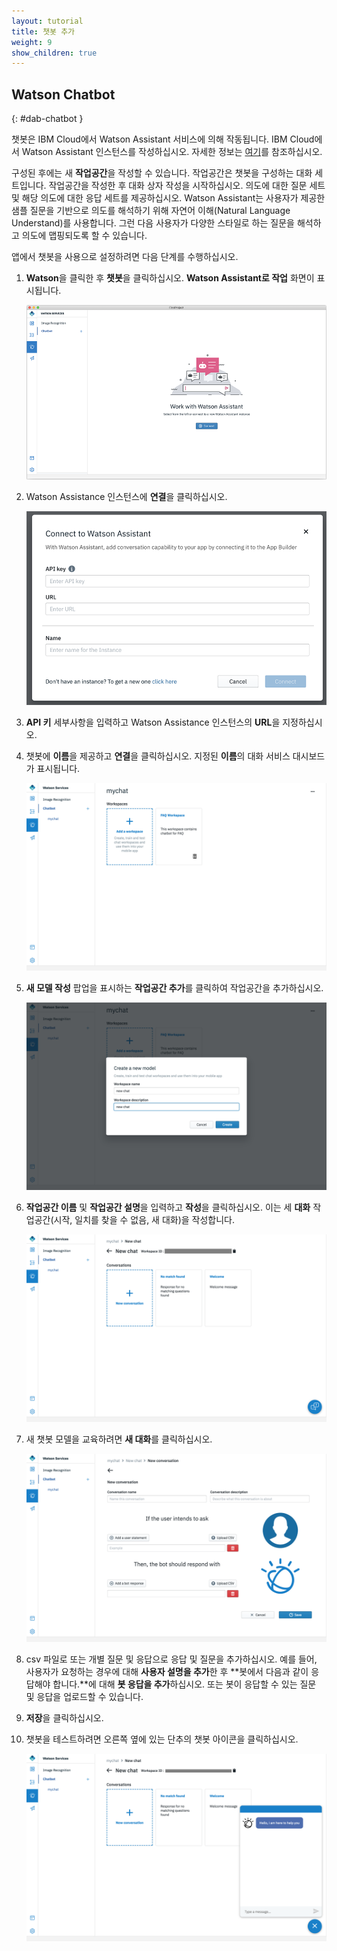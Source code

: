 ```yaml
---
layout: tutorial
title: 챗봇 추가
weight: 9
show_children: true
---
```

<!-- NLS_CHARSET=UTF-8 -->
## Watson Chatbot
{: #dab-chatbot }

챗봇은 IBM Cloud에서 Watson Assistant 서비스에 의해 작동됩니다. IBM Cloud에서 Watson Assistant 인스턴스를 작성하십시오. 자세한 정보는 [여기](https://cloud.ibm.com/catalog/services/watson-assistant-formerly-conversation)를 참조하십시오.

구성된 후에는 새 **작업공간**을 작성할 수 있습니다. 작업공간은 챗봇을 구성하는 대화 세트입니다. 작업공간을 작성한 후 대화 상자 작성을 시작하십시오. 의도에 대한 질문 세트 및 해당 의도에 대한 응답 세트를 제공하십시오. Watson Assistant는 사용자가 제공한 샘플 질문을 기반으로 의도를 해석하기 위해 자연어 이해(Natural Language Understand)를 사용합니다. 그런 다음 사용자가 다양한 스타일로 하는 질문을 해석하고 의도에 맵핑되도록 할 수 있습니다.

앱에서 챗봇을 사용으로 설정하려면 다음 단계를 수행하십시오.

1. **Watson**을 클릭한 후 **챗봇**을 클릭하십시오. **Watson Assistant로 작업** 화면이 표시됩니다.

    ![Watson 챗봇](dab-watson-chat.png)

2. Watson Assistance 인스턴스에 **연결**을 클릭하십시오.

    ![Watson 챗봇 인스턴스](dab-watson-chat-instance.png)

3. **API 키** 세부사항을 입력하고 Watson Assistance 인스턴스의 **URL**을 지정하십시오. 
4. 챗봇에 **이름**을 제공하고 **연결**을 클릭하십시오. 지정된 **이름**의 대화 서비스 대시보드가 표시됩니다.

    ![Watson 챗봇 작업공간](dab-watson-chat-workspace.png)

5. **새 모델 작성** 팝업을 표시하는 **작업공간 추가**를 클릭하여 작업공간을 추가하십시오.

    ![Watson 챗봇 작업공간 새 모델](dab-watson-chat-new-model.png)

6. **작업공간 이름** 및 **작업공간 설명**을 입력하고 **작성**을 클릭하십시오. 이는 세 **대화** 작업공간(시작, 일치를 찾을 수 없음, 새 대화)을 작성합니다.

    ![Watson 챗봇 기본 대화](dab-watson-chat-conversations.png)

7. 새 챗봇 모델을 교육하려면 **새 대화**를 클릭하십시오. 

    ![Watson 챗봇 Q&A](dab-watson-chat-questions.png)

8. csv 파일로 또는 개별 질문 및 응답으로 응답 및 질문을 추가하십시오. 예를 들어, 사용자가 요청하는 경우에 대해 **사용자 설명을 추가**한 후 **봇에서 다음과 같이 응답해야 합니다.**에 대해 **봇 응답을 추가**하십시오. 또는 봇이 응답할 수 있는 질문 및 응답을 업로드할 수 있습니다.
9. **저장**을 클릭하십시오.
10. 챗봇을 테스트하려면 오른쪽 옆에 있는 단추의 챗봇 아이콘을 클릭하십시오.

    ![챗봇 테스트](dab-watson-chat-testing.png)
